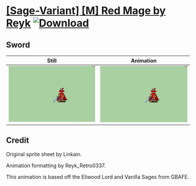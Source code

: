 # [\[Sage-Variant\] \[M\] Red Mage by Reyk](./) [![Download](https://img.shields.io/badge/Download--red?style=social&logo=github)](https://minhaskamal.github.io/DownGit/#/home?url=https://github.com/Klokinator/FE-Repo/tree/main/Battle%20Animations%2FMagi%20-%20Nature-Type%2F%5BSage-Variant%5D%20%5BM%5D%20Red%20Mage%20by%20Reyk%2F1.%20Sword)

## Sword

| Still | Animation |
| :---: | :-------: |
| ![Sword still](./Sword_000.png) | ![Sword](./Sword.gif) |

## Credit

Original sprite sheet by Linkain.

Animation formatting by Reyk_Retro0337.

This animation is based off the Eliwood Lord and Vanilla Sages from GBAFE.
